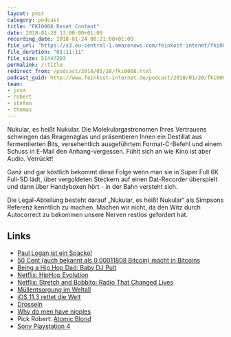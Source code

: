 ```yaml
---
layout: post
category: podcast
title: "FKI0008 Reset Content"
date: 2018-01-28 13:00:00+01:00
recording_date: 2018-01-24 00:21:00+01:00
file_url: "https://s3.eu-central-1.amazonaws.com/feinkost-intenet/fki0008.mp3"
file_duration: "01:11:11"
file_size: 51447203
permalink: /:title
redirect_from: /podcast/2018/01/28/fki0008.html
podcast_guid: http://www.feinkost-internet.de/podcast/2018/01/28/fki0008.html
team:
- josa
- robert
- stefan
- thomas
---
```


Nukular, es heißt Nukular. Die Molekulargastronomen Ihres Vertrauens schwingen das Reagenzglas und präsentieren Ihnen ein Destillat aus fermentierten Bits, versehentlich ausgeführtem Format-C-Befehl und einem Schuss in E-Mail den Anhang-vergessen. Fühlt sich an wie Kino ist aber Audio. Verrückt!

Ganz und gar köstlich bekommt diese Folge wenn man sie in Super Full 6K Full-SD lädt, über vergoldeten Steckern auf einen Dat-Recorder überspielt und dann über Handyboxen hört - in der Bahn versteht sich.

Die Legal-Abteilung besteht darauf „Nukular, es heißt Nukular“ als Simpsons Referenz kenntlich zu machen. Machen wir nicht, da den Witz durch Autocorrect zu bekommen unsere Nerven restlos gefordert hat. 

## Links

- [Paul Logan ist ein Spacko!](http://de.ign.com/youtube/127073/news/suizid-als-clickbait-youtuber-logan-paul-filmt-selbstmord-op)
- [50 Cent (auch bekannt als 0,00011808 Bitcoin) macht in Bitcoins](http://www.tmz.com/2018/01/23/50-cent-made-millions-bitcoin-animal-ambition-album/)
- [Being a Hip Hop Dad: Baby DJ Pult](https://www.mytoys.de/mattel-fisher-price-lernspass-plattenspieler-5073997.html?quickview=5073997&mc=deu_mts_onl_sea_google_mytoys-product-listing-ads_Soundspielzeug_5073997)
- [Netflix: HipHop Evolution](https://www.netflix.com/de/title/80141782)
- [Netflix: Stretch and Bobbito: Radio That Changed Lives](https://www.netflix.com/at/Title/80082677)
- [Müllentsorgung im Weltall](https://www.golem.de/news/raumfahrt-weltraummuell-raeumkommando-mit-laserkanonen-1801-132220.html)
- [iOS 11.3 rettet die Welt](https://www.golem.de/news/apple-ios-11-3-bringt-abschaltung-fuer-iphone-drosselung-1801-132359.html)
- [Drosseln](https://de.wikipedia.org/wiki/Drosseln)
- [Why do men have nipples](https://www.stuffyoushouldknow.com/podcasts/why-do-men-have-nipples.htm)
- Pick Robert: [Atomic Blond](https://www.youtube.com/watch?v=yIUube1pSC0)
- [Sony Playstation 4](https://www.heise.de/newsticker/meldung/Hack-der-Playstation-4-zeigt-Start-von-PS2-Spielen-moeglich-nur-Sony-will-nicht-3950441.html)
